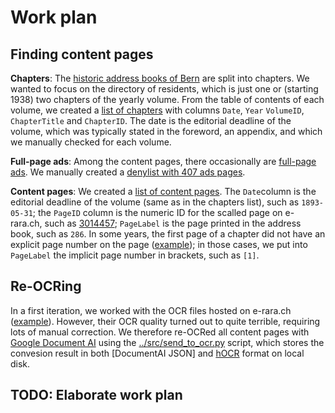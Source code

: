 # Work plan

## Finding content pages

**Chapters**: The [historic address books of Bern](https://www.e-rara.ch/bes_1/periodical/structure/1395833) are split into chapters. We wanted to focus on the directory of
residents, which is just one or (starting 1938) two chapters of the yearly volume. From the table of contents of each volume, we created a
[list of chapters](../src/chapters.csv) with columns `Date`, `Year` `VolumeID`, `ChapterTitle` and `ChapterID`. The date is the editorial deadline of the volume, which was typically stated in the foreword, an appendix, and which we
manually checked for each volume.

**Full-page ads**: Among the content pages, there occasionally are
[full-page ads](https://www.e-rara.ch/bes_1/periodical/pageview/25703771).
We manually created a [denylist with 407 ads pages](../src/ads.txt).

**Content pages**: We created a [list of content pages](../src/pages.csv).
The `Date`column is the editorial deadline of the
volume (same as in the chapters list), such as `1893-05-31`;
the `PageID` column is the numeric ID for the scalled page on e-rara.ch,
such as [3014457](https://www.e-rara.ch/bes_1/periodical/pageview/3014457);
`PageLabel` is the page printed in the address book, such as `286`.
In some years, the first page of a chapter did not have an explicit page
number on the page ([example](https://www.e-rara.ch/bes_1/periodical/pageview/26035008));
in those cases, we put into `PageLabel` the implicit page number in brackets,
such as `[1]`.


## Re-OCRing

In a first iteration, we worked with the OCR files hosted on e-rara.ch
([example](https://www.e-rara.ch/bes_1/download/fulltext/alto3/29210592)).
However, their OCR quality turned out to quite terrible, requiring lots of
manual correction. We therefore re-OCRed all content  pages with
[Google Document AI](https://cloud.google.com/document-ai?hl=en) using
the [../src/send_to_ocr.py](send_to_ocr.py) script, which stores
the convesion result in both [DocumentAI JSON] and [hOCR](http://kba.github.io/hocr-spec/1.2/) format on local disk.


## TODO: Elaborate work plan
